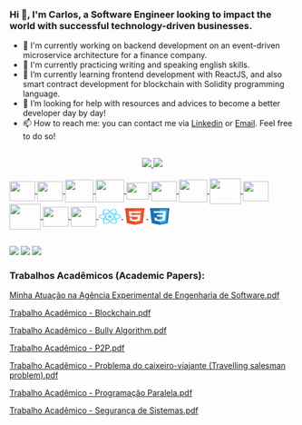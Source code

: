### Hi 👋, I'm Carlos, a Software Engineer looking to impact the world with successful technology-driven businesses.

- 🔭 I'm currently working on backend development on an event-driven microservice architecture for a finance company.
- :speech_balloon: I'm currently practicing writing and speaking english skills.
- 🌱 I’m currently learning frontend development with ReactJS, and also smart contract development for blockchain with Solidity programming language.
- 🤔 I’m looking for help with resources and advices to become a better developer day by day!
- 📫 How to reach me: you can contact me via <a href="https://www.linkedin.com/in/carlos-asrc" target="_blank">Linkedin</a> or <a href="mailto:carlos.asrc@gmail.com" target="_blank">Email</a>. Feel free to do so!


##

<div align="center">
  <a href="https://github.com/CarlosAsrc">
  <img height="180em" src="https://github-readme-stats.vercel.app/api?username=CarlosAsrc&show_icons=true&theme=dark&include_all_commits=true&count_private=true"/>
  <img height="180em" src="https://github-readme-stats.vercel.app/api/top-langs/?username=CarlosAsrc&layout=compact&langs_count=7&theme=dark"/>
</div>

<div style="display: inline_block"><br>
  <img align="center" height="35" width="45" src="https://cdn.jsdelivr.net/gh/devicons/devicon/icons/java/java-original-wordmark.svg" />
  <img align="center" height="35" width="45" src="https://cdn.jsdelivr.net/gh/devicons/devicon/icons/spring/spring-original-wordmark.svg" />
  <img align="center" height="40" width="50" src="https://cdn.jsdelivr.net/gh/devicons/devicon/icons/nodejs/nodejs-plain-wordmark.svg" />
  <img align="center" height="40" width="50" src="https://cdn.jsdelivr.net/gh/devicons/devicon/icons/mysql/mysql-original-wordmark.svg" />
  <img align="center" height="30" width="40" src="https://cdn.jsdelivr.net/gh/devicons/devicon/icons/postgresql/postgresql-plain-wordmark.svg" />
  <img align="center" height="35" width="45" src="https://cdn.jsdelivr.net/gh/devicons/devicon/icons/mongodb/mongodb-plain-wordmark.svg" />
  <img align="center" height="40" width="50" src="https://cdn.jsdelivr.net/gh/devicons/devicon/icons/apachekafka/apachekafka-original-wordmark.svg" />
  <img align="center" height="45" width="55" src="https://cdn.jsdelivr.net/gh/devicons/devicon/icons/amazonwebservices/amazonwebservices-plain-wordmark.svg" />
  <img align="center" height="35" width="45" src="https://cdn.jsdelivr.net/gh/devicons/devicon/icons/docker/docker-original-wordmark.svg" />
  <img align="center" height="45" width="55" src="https://cdn.jsdelivr.net/gh/devicons/devicon/icons/gradle/gradle-plain-wordmark.svg" />
  <img align="center" height="35" width="45" src="https://cdn.jsdelivr.net/gh/devicons/devicon/icons/jenkins/jenkins-original.svg" />
  <img align="center" height="35" width="45" src="https://cdn.jsdelivr.net/gh/devicons/devicon/icons/linux/linux-original.svg" />
  <img align="center" height="30" width="40" src="https://raw.githubusercontent.com/devicons/devicon/master/icons/react/react-original.svg">
  <img align="center" height="30" width="40" src="https://raw.githubusercontent.com/devicons/devicon/master/icons/html5/html5-original.svg">
  <img align="center" height="30" width="40" src="https://raw.githubusercontent.com/devicons/devicon/master/icons/css3/css3-original.svg">
</div>

  
##
  
  
<div> 
  <a href="https://www.linkedin.com/in/carlos-asrc" target="_blank"><img src="https://img.shields.io/badge/-LinkedIn-%230077B5?style=for-the-badge&logo=linkedin&logoColor=white" target="_blank"></a> 
  <a href = "mailto:carlos.asrc@gmail.com"><img src="https://img.shields.io/badge/-Gmail-%23333?style=for-the-badge&logo=gmail&logoColor=white" target="_blank"></a>
  <a href="https://www.instagram.com/carlos.asrc" target="_blank"><img src="https://img.shields.io/badge/-Instagram-%23E4405F?style=for-the-badge&logo=instagram&logoColor=white" target="_blank"></a>
</div>
  
### Trabalhos Acadêmicos (Academic Papers):
  [Minha Atuação na Agência Experimental de Engenharia de Software.pdf](https://github.com/CarlosAsrc/CarlosAsrc/files/8934020/Minha.Atuacao.na.Agencia.Experimental.de.Engenharia.de.Software.pdf)
  
[Trabalho Acadêmico - Blockchain.pdf](https://github.com/CarlosAsrc/CarlosAsrc/files/8934021/Trabalho.Academico.-.Blockchain.pdf)
  
[Trabalho Acadêmico - Bully Algorithm.pdf](https://github.com/CarlosAsrc/CarlosAsrc/files/8934022/Trabalho.Academico.-.Bully.Algorithm.pdf)
  
[Trabalho Acadêmico - P2P.pdf](https://github.com/CarlosAsrc/CarlosAsrc/files/8934023/Trabalho.Academico.-.P2P.pdf)
  
[Trabalho Acadêmico - Problema do caixeiro-viajante (Travelling salesman problem).pdf](https://github.com/CarlosAsrc/CarlosAsrc/files/8934024/Trabalho.Academico.-.Problema.do.caixeiro-viajante.Travelling.salesman.problem.pdf)
  
[Trabalho Acadêmico - Programação Paralela.pdf](https://github.com/CarlosAsrc/CarlosAsrc/files/8934025/Trabalho.Academico.-.Programacao.Paralela.pdf)
  
[Trabalho Acadêmico - Segurança de Sistemas.pdf](https://github.com/CarlosAsrc/CarlosAsrc/files/8934026/Trabalho.Academico.-.Seguranca.de.Sistemas.pdf)

    
  
<!--
**CarlosAsrc/CarlosAsrc** is a ✨ _special_ ✨ repository because its `README.md` (this file) appears on your GitHub profile.

Here are some ideas to get you started:

- 🔭 I’m currently working on ...
- 🌱 I’m currently learning ...
- 👯 I’m looking to collaborate on ...
- 🤔 I’m looking for help with ...
- 💬 Ask me about ...
- 📫 How to reach me: ...
- 😄 Pronouns: ...
- ⚡ Fun fact: ...
-->

